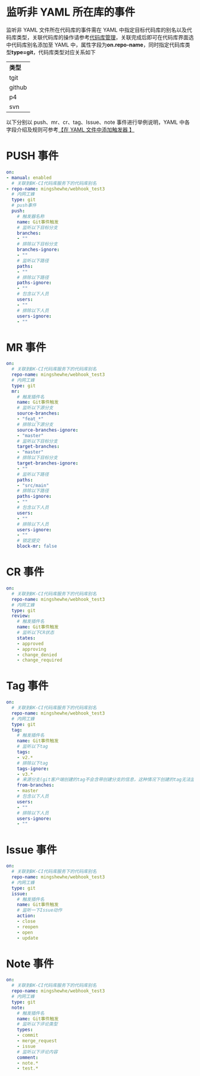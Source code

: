 # 监听非 YAML 所在库的事件

监听非 YAML 文件所在代码库的事件需在 YAML 中指定目标代码库的别名以及代码库类型，关联代码库的操作请参考[代码库管理](../../../Coderepo/repos-link.md)，关联完成后即可在代码库界面选中代码库别名添加至 YAML 中，属性字段为**on.repo-name**，同时指定代码库类型**type=git**，代码库类型对应关系如下


| |
|:--|
|**类型** |**域名** |**备注** |
|tgit |- [git.tencent.com](http://git.tencent.com/)<br>- [git.code.tencent.com](http://git.code.tencent.com/) |合作版/社区版工蜂代码库 |
|github |- github.com |需提前安装 [github app](https://github.com/apps/tencent-blueking-devops)，否则流水线可能无法正常触发 |
|p4 |- 域名不固定，以项目实际地址为准 |perforce 代码库 |
|svn |- 接入的 svn| ） |



以下分别以 push、mr、cr、tag、Issue、note 事件进行举例说明，YAML 中各字段介绍及规则可参考[【在 YAML 文件中添加触发器 】](01-add-trigger.md)


# PUSH 事件

```yml
on:
- manual: enabled
  # 关联到BK-CI代码库服务下的代码库别名
- repo-name: mingshewhe/webhook_test3
  # 内网工蜂
  type: git
  # push事件
  push:
  	# 触发器名称
    name: Git事件触发
  	# 监听以下目标分支
    branches:
    - ""
  	# 排除以下目标分支
    branches-ignore:
    - ""
  	# 监听以下路径
    paths:
    - ""
  	# 排除以下路径
    paths-ignore:
    - ""
  	# 包含以下人员
    users:
    - ""
    # 排除以下人员
    users-ignore: 
    - ""
```
 
# MR 事件

```yml
on:
  # 关联到BK-CI代码库服务下的代码库别名
  repo-name: mingshewhe/webhook_test3
  # 内网工蜂
  type: git
  mr:
  	# 触发插件名
    name: Git事件触发
  	# 监听以下源分支
    source-branches:
    - "feat_*"
  	# 排除以下源分支
    source-branches-ignore:
    - "master"
    # 监听以下目标分支
    target-branches:
    - "master"
    # 排除以下目标分支
    target-branches-ignore:
    - ""
    # 监听以下路径
    paths:
    - "src/main"
    # 排除以下路径
    paths-ignore:
    - ""
  	# 包含以下人员
    users:
    - ""
    # 排除以下人员
    users-ignore: 
    - ""
    # 锁定提交
    block-mr: false
```

# CR 事件

```yml
on:
  # 关联到BK-CI代码库服务下的代码库别名
  repo-name: mingshewhe/webhook_test3
  # 内网工蜂
  type: git
  review:
  	# 触发插件名
    name: Git事件触发
  	# 监听以下CR状态
    states:
    - approved
    - approving
    - change_denied
    - change_required
```

# Tag 事件

```yml
on:
  # 关联到BK-CI代码库服务下的代码库别名
  repo-name: mingshewhe/webhook_test3
  # 内网工蜂
  type: git
  tag:
  	# 触发插件名
    name: Git事件触发
  	# 监听以下tag
    tags:
    - v2.*
  	# 排除以下tag
    tags-ignore:
    - v3.*
    # 来源分支(git客户端创建的tag不会含带创建分支的信息，这种情况下创建的tag无法监听目标分支)
    from-branches:
    - master
  	# 包含以下人员
    users:
    - ""
    # 排除以下人员
    users-ignore: 
    - ""
```

# Issue 事件

```yml
on:
  # 关联到BK-CI代码库服务下的代码库别名
  repo-name: mingshewhe/webhook_test3
  # 内网工蜂
  type: git
  issue:
  	# 触发插件名
    name: Git事件触发
    # 监听一下Issue动作
    action:
    - close
    - reopen
    - open
    - update
```
# Note 事件

```yml
on:
  # 关联到BK-CI代码库服务下的代码库别名
  repo-name: mingshewhe/webhook_test3
  # 内网工蜂
  type: git
  note:
  	# 触发插件名
    name: Git事件触发
  	# 监听以下评论类型
    types:
    - commit
    - merge_request
    - issue
  	# 监听以下评论内容
    comment:
    - note.*
    - test.*
```